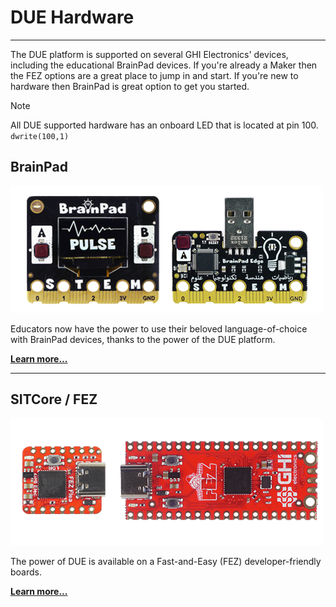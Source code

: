 # DUE Hardware
---
The DUE platform is supported on several GHI Electronics' devices, including the educational BrainPad devices. If you're already a Maker then the FEZ options are a great place to jump in and start. If you're new to hardware then BrainPad is great option to get you started.

> [!NOTE]
> All DUE supported hardware has an onboard LED that is located at pin 100. `dwrite(100,1)`

## BrainPad

![BrainPads](images/brainpads.png) 

Educators now have the power to use their beloved language-of-choice with BrainPad devices, thanks to the power of the DUE platform.



[**Learn more...**](brainpad.md)

---

## SITCore / FEZ

![FEZ](images/fez.png) 

The power of DUE is available on a Fast-and-Easy (FEZ) developer-friendly boards.

[**Learn more...**](fez.md)
